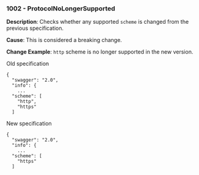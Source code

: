### 1002 - ProtocolNoLongerSupported

**Description**: Checks whether any supported `scheme` is changed from the previous specification. 

**Cause**: This is considered a breaking change.

**Change Example**: `http` scheme is no longer supported in the new version.

Old specification
```json5
{
  "swagger": "2.0",
  "info": {
    ...
  "scheme": [
    "http",
    "https"
  ]
```

New specification
```json5
{
  "swagger": "2.0",
  "info": {
    ...
  "scheme": [
    "https"
  ]
```
